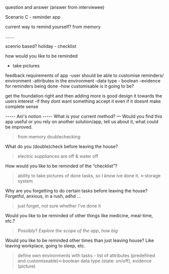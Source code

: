question and answer (answer from interviewee)

Scenario C - reminder app 

current way to remind yourself?
from memory

.......

scenrio based?
holiday - checklist

how would you like to be reminded
- take pictures

feedback
requirements of app
-user should be able to customise reminders/ environment
-attributes in the environment
-data type - boolean
-evidence for reminders being done
-how customisable is it going to be?

get the foundation right and then adding more is good
design it towards the users interest -if they dont want something accept it even if it doesnt make complete sense

----- Ani's notion -----
What is your current method? — Would you find this app useful or you rely on another solution/app, tell us about it, what could be improved.
> from memory doublechecking

What do you (double)check before leaving the house?
> electric suppliances are off & water off

How would you like to be reminded of the “checklist”?
> ability to take pictures of done tasks, so I *know* ive done it. ←storage system

Why are you forgetting to do certain tasks before leaving the house? Forgetful, anxious, in a rush, adhd …
> just forget, not sure whether I’ve done it

Would you like to be reminded of other things like medicine, meal-time, etc.?
> Possibly? *Explore the scope of the app*, *how big*

Would you like to be reminded other times than just leaving house? Like leaving workplace, going to sleep, etc.
> define own environments with tasks - list of attributes (predefined and customiseable)←boolean data type (state: on/off), evidence (picture)
